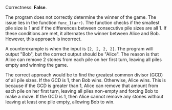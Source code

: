 Correctness: **False**.

The program does not correctly determine the winner of the game. The issue lies in the function `func_1(arr)`. The function checks if the smallest pile size is 1 and if the differences between consecutive pile sizes are all 1. If these conditions are met, it alternates the winner between Alice and Bob. However, this approach is incorrect.

A counterexample is when the input is `[2, 2, 2, 2]`. The program will output "Bob", but the correct output should be "Alice". The reason is that Alice can remove 2 stones from each pile on her first turn, leaving all piles empty and winning the game.

The correct approach would be to find the greatest common divisor (GCD) of all pile sizes. If the GCD is 1, then Bob wins. Otherwise, Alice wins. This is because if the GCD is greater than 1, Alice can remove that amount from each pile on her first turn, leaving all piles non-empty and forcing Bob to make a move. If the GCD is 1, then Alice cannot remove any stones without leaving at least one pile empty, allowing Bob to win.